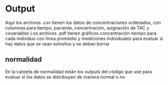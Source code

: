 # Output

Aquí los archivos .csv tienen los datos de concentraciones ordenados, con columnas para tiempo, paciente, concentración, asignación de TAC y covariables
Los archívos .pdf tienen gráficos concentración-tiempo para cada individuo con linea promedio y mediciones individuales para evaluar si hay datos que se vean extraños y se deban borrar

## normalidad
En la carpeta de normalidad están los outputs del código que usé para evaluar si los datos se distribuyen de manera normal o no
